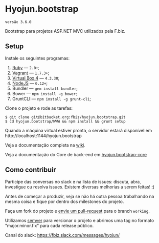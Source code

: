 # Hyojun.bootstrap

`versão 3.6.0`

Bootstrap para projetos ASP.NET MVC utilizados pela F.biz.

## Setup

Instale os seguintes programas:

1. [Ruby](http://www.ruby-lang.org/pt/downloads/) — `2.0+`;
2. [Vagrant](https://www.vagrantup.com/downloads.html) — `1.7.3+`;
3. [Virtual Box 4](https://www.virtualbox.org/wiki/Download_Old_Builds_4_3) — `4.3.30`;
3. [NodeJS](http://nodejs.org) — `0.12+`;
4. Bundler — `gem install bundler`;
5. Bower — `npm install -g bower`;
6. GruntCLI — `npm install -g grunt-cli`;

Clone o projeto e rode as tarefas:

    $ git clone git@bitbucket.org:fbiz/hyojun.bootstrap.git
    $ cd hyojun.bootstrap/WWW && npm install && grunt setup

Quando a máquina virtual estiver pronta, o servidor estará disponível em http://localhost:1144/hyojun.bootstrap

Veja a documentação completa na [wiki](https://bitbucket.org/fbiz/hyojun.bootstrap/wiki/Home).

Veja a documentação do Core de back-end em [hyojun.bootstrap-core](https://bitbucket.org/fbiz/hyojun.bootstrap-core/)

## Como contribuir

Participe das conversas no slack e na lista de issues: discuta, abra, investigue ou resolva issues. Existem diversas melhorias a serem feitas! :)

Antes de começar a produzir, veja se não há outra pessoa trabalhando na mesma coisa e fique por dentro dos milestones do projeto.

Faça um fork do projeto e [envie um pull-request](https://bitbucket.org/fbiz/hyojun.bootstrap/pull-request/new) para o branch `working`.

Utilizamos [semver](http://semver.org/) para versionar o projeto e abrimos uma tag no formato "major.minor.fix" para cada release público.

Canal do slack: https://fbiz.slack.com/messages/hyojun/
